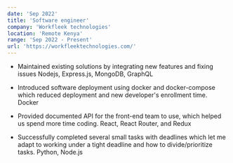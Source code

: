 ```yaml
---
date: 'Sep 2022'
title: 'Software engineer'
company: 'Workfleek technologies'
location: 'Remote Kenya'
range: 'Sep 2022 - Present'
url: 'https://workfleektechnologies.com/'
---
```


- Maintained existing solutions by integrating new features and fixing issues Nodejs,
  Express.js, MongoDB, GraphQL

- Introduced software deployment using docker and docker-compose which reduced
  deployment and new developer's enrollment time. Docker

- Provided documented API for the front-end team to use, which helped us spend
  more time coding. React, React Router, and Redux

- Successfully completed several small tasks with deadlines which let me adapt to
  working under a tight deadline and how to divide/prioritize tasks. Python, Node.js
